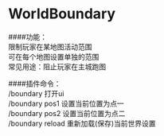 # WorldBoundary  
####功能：  
限制玩家在某地图活动范围  
可在每个地图设置单独的范围  
常见用途：阻止玩家在主城跑图  
  
####插件命令：  
/boundary 打开ui  
/boundary pos1 设置当前位置为点一  
/boundary pos2 设置当前位置为点二  
/boundary reload 重新加载(保存)当前世界设置  
